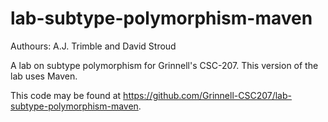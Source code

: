 # lab-subtype-polymorphism-maven

Authours: A.J. Trimble and David Stroud 

A lab on subtype polymorphism for Grinnell's CSC-207. This version of the lab uses Maven.

This code may be found at <https://github.com/Grinnell-CSC207/lab-subtype-polymorphism-maven>.
